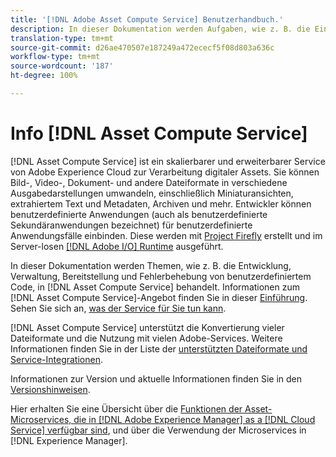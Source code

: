 ```yaml
---
title: '[!DNL Adobe Asset Compute Service] Benutzerhandbuch.'
description: In dieser Dokumentation werden Aufgaben, wie z. B. die Einführung, Entwicklung, Verwaltung, Bereitstellung und Fehlerbehebung von benutzerdefiniertem Code, in  [!DNL Asset Compute Service]  behandelt.
translation-type: tm+mt
source-git-commit: d26ae470507e187249a472ececf5f08d803a636c
workflow-type: tm+mt
source-wordcount: '187'
ht-degree: 100%

---
```



# Info [!DNL Asset Compute Service]

[!DNL Asset Compute Service] ist ein skalierbarer und erweiterbarer Service von Adobe Experience Cloud zur Verarbeitung digitaler Assets. Sie können Bild-, Video-, Dokument- und andere Dateiformate in verschiedene Ausgabedarstellungen umwandeln, einschließlich Miniaturansichten, extrahiertem Text und Metadaten, Archiven und mehr. Entwickler können benutzerdefinierte Anwendungen (auch als benutzerdefinierte Sekundäranwendungen bezeichnet) für benutzerdefinierte Anwendungsfälle einbinden. Diese werden mit [Project Firefly](https://www.adobe.io/apis/experienceplatform/project-firefly/docs.html) erstellt und im Server-losen [[!DNL Adobe I/O]  Runtime](https://www.adobe.io/apis/experienceplatform/runtime.html) ausgeführt.

In dieser Dokumentation werden Themen, wie z. B. die Entwicklung, Verwaltung, Bereitstellung und Fehlerbehebung von benutzerdefiniertem Code, in [!DNL Asset Compute Service] behandelt. Informationen zum [!DNL Asset Compute Service]-Angebot finden Sie in dieser [Einführung](introduction.md). Sehen Sie sich an, [was der Service für Sie tun kann](introduction.md#possible-use-cases-benefits).

[!DNL Asset Compute Service] unterstützt die Konvertierung vieler Dateiformate und die Nutzung mit vielen Adobe-Services. Weitere Informationen finden Sie in der Liste der [unterstützten Dateiformate und Service-Integrationen](https://experienceleague.adobe.com/docs/experience-manager-cloud-service/assets/file-format-support.html?lang=de).

Informationen zur Version und aktuelle Informationen finden Sie in den [Versionshinweisen](/help/release-notes.md).

Hier erhalten Sie eine Übersicht über die [Funktionen der Asset-Microservices, die in  [!DNL Adobe Experience Manager]  as a  [!DNL Cloud Service] verfügbar sind](https://experienceleague.adobe.com/docs/experience-manager-cloud-service/assets/asset-microservices-overview.html?lang=de), und über die Verwendung der Microservices in [!DNL Experience Manager].

<!--
Possible to record the below info here in this landing page to centralize the miscellaneous info about Asset Compute Service?
 List of dependencies and requirements SDK, CLI, Devtools, etc.? Or may be a link to the prerequisites.
 Introduction video when Tech Marketing team shares one.
-->
